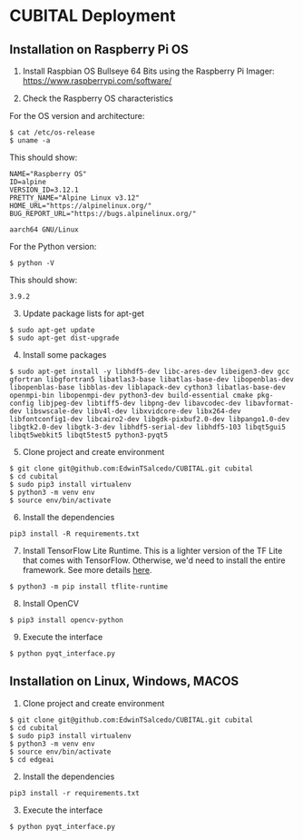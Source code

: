 # CUBITAL Deployment

## Installation on Raspberry Pi OS

1. Install Raspbian OS Bullseye 64 Bits using the Raspberry Pi Imager: https://www.raspberrypi.com/software/

2. Check the Raspberry OS characteristics

For the OS version and architecture:
```console
$ cat /etc/os-release 
$ uname -a
```

This should show: 

```
NAME="Raspberry OS"
ID=alpine
VERSION_ID=3.12.1
PRETTY_NAME="Alpine Linux v3.12"
HOME_URL="https://alpinelinux.org/"
BUG_REPORT_URL="https://bugs.alpinelinux.org/"

aarch64 GNU/Linux
```

For the Python version:
```console
$ python -V
```

This should show: 

```
3.9.2
```

3. Update package lists for apt-get

```console
$ sudo apt-get update
$ sudo apt-get dist-upgrade
```

4. Install some packages

```console
$ sudo apt-get install -y libhdf5-dev libc-ares-dev libeigen3-dev gcc gfortran libgfortran5 libatlas3-base libatlas-base-dev libopenblas-dev libopenblas-base libblas-dev liblapack-dev cython3 libatlas-base-dev openmpi-bin libopenmpi-dev python3-dev build-essential cmake pkg-config libjpeg-dev libtiff5-dev libpng-dev libavcodec-dev libavformat-dev libswscale-dev libv4l-dev libxvidcore-dev libx264-dev libfontconfig1-dev libcairo2-dev libgdk-pixbuf2.0-dev libpango1.0-dev libgtk2.0-dev libgtk-3-dev libhdf5-serial-dev libhdf5-103 libqt5gui5 libqt5webkit5 libqt5test5 python3-pyqt5
```

5. Clone project and create environment 

```console
$ git clone git@github.com:EdwinTSalcedo/CUBITAL.git cubital
$ cd cubital
$ sudo pip3 install virtualenv
$ python3 -m venv env
$ source env/bin/activate
```

6. Install the dependencies
```console
pip3 install -R requirements.txt 
```

7. Install TensorFlow Lite Runtime. This is a lighter version of the TF Lite that comes with TensorFlow. Otherwise, we'd need to install the entire framework. See more details [here](https://www.tensorflow.org/lite/guide/python#install_tensorflow_lite_for_python). 

```console
$ python3 -m pip install tflite-runtime
```

8. Install OpenCV 
```console
$ pip3 install opencv-python
```

9. Execute the interface
```console
$ python pyqt_interface.py
```


## Installation on Linux, Windows, MACOS

1. Clone project and create environment 

```console
$ git clone git@github.com:EdwinTSalcedo/CUBITAL.git cubital
$ cd cubital
$ sudo pip3 install virtualenv
$ python3 -m venv env
$ source env/bin/activate
$ cd edgeai
```

2. Install the dependencies
```console
pip3 install -r requirements.txt 
```

3. Execute the interface
```console
$ python pyqt_interface.py
```